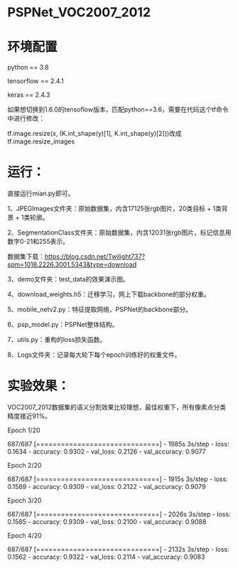# PSPNet_VOC2007_2012

# 环境配置

python == 3.8

tensorflow == 2.4.1

keras == 2.4.3

如果想切换到1.6.0的tensoflow版本，匹配python==3.6，需要在代码这个tf命令中进行修改：

tf.image.resize(x, (K.int_shape(y)[1], K.int_shape(y)[2]))改成tf.image.resize_images

# 运行：

直接运行mian.py即可。

1、JPEGImages文件夹：原始数据集，内含17125张rgb图片，20类目标 + 1类背景 + 1类轮廓。

2、SegmentationClass文件夹：原始数据集，内含12031张rgb图片，标记信息用数字0-21和255表示。

数据集下载：https://blog.csdn.net/Twilight737?spm=1018.2226.3001.5343&type=download

3、demo文件夹：test_data的效果演示图。

4、download_weights.h5：迁移学习，网上下载backbone的部分权重。

5、mobile_netv2.py：特征提取网络，PSPNet的backbone部分。

6、psp_model.py：PSPNet整体结构。

7、utils.py：重构的loss损失函数。

8、Logs文件夹：记录每大轮下每个epoch训练好的权重文件。

# 实验效果：

VOC2007_2012数据集的语义分割效果比较理想，最佳权重下，所有像素点分类精度接近91%。

Epoch 1/20

687/687 [==============================] - 1985s 3s/step - loss: 0.1634 - accuracy: 0.9302 - val_loss: 0.2126 - val_accuracy: 0.9077

Epoch 2/20

687/687 [==============================] - 1915s 3s/step - loss: 0.1589 - accuracy: 0.9309 - val_loss: 0.2122 - val_accuracy: 0.9079

Epoch 3/20

687/687 [==============================] - 2026s 3s/step - loss: 0.1585 - accuracy: 0.9309 - val_loss: 0.2100 - val_accuracy: 0.9088

Epoch 4/20

687/687 [==============================] - 2132s 3s/step - loss: 0.1562 - accuracy: 0.9322 - val_loss: 0.2114 - val_accuracy: 0.9083
